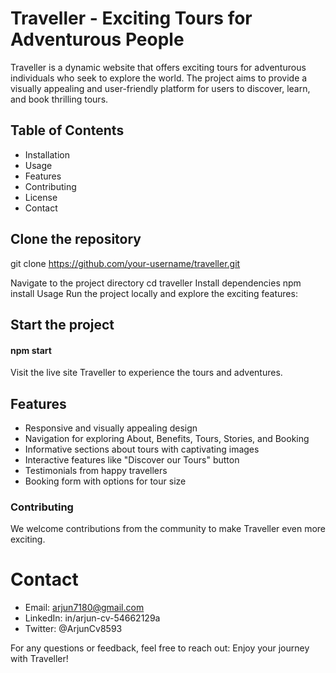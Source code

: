 
# Traveller - Exciting Tours for Adventurous People

Traveller is a dynamic website that offers exciting tours for adventurous individuals who seek to explore the world. The project aims to provide a visually appealing and user-friendly platform for users to discover, learn, and book thrilling tours.

## Table of Contents

* Installation
* Usage
* Features
* Contributing
* License
* Contact


## Clone the repository
git clone https://github.com/your-username/traveller.git

Navigate to the project directory cd traveller
Install dependencies
npm install
Usage
Run the project locally and explore the exciting features:

## Start the project
#### npm start
Visit the live site Traveller to experience the tours and adventures.

## Features
- Responsive and visually appealing design
- Navigation for exploring About, Benefits, Tours, Stories, and Booking
- Informative sections about tours with captivating images
- Interactive features like "Discover our Tours" button
- Testimonials from happy travellers
- Booking form with options for tour size

### Contributing
We welcome contributions from the community to make Traveller even more exciting. 

# Contact
- Email: arjun7180@gmail.com
- LinkedIn: in/arjun-cv-54662129a
- Twitter: @ArjunCv8593

For any questions or feedback, feel free to reach out:
Enjoy your journey with Traveller!






